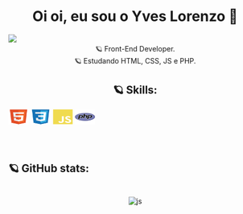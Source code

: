 <header>
 <h1> Oi oi, eu sou o Yves Lorenzo 🚀 </h1>
  <div align="left">
 <img src="https://komarev.com/ghpvc/?username=ylqgodoy&label=PROFILE+VIEWS">
 </div>
 🪐 Front-End Developer.
 <br>
 🪐 Estudando HTML, CSS, JS e PHP.
  <h2> 🪐 Skills: </h2>
 <div align="left">
   <img align="center" alt="HTML" height="30" width="40" src="https://raw.githubusercontent.com/devicons/devicon/master/icons/html5/html5-original.svg">
   <img align="center" alt="CSS" height="30" width="40" src="https://raw.githubusercontent.com/devicons/devicon/master/icons/css3/css3-original.svg">
   <img align="center" alt="Js" height="30" width="40" src="https://raw.githubusercontent.com/devicons/devicon/master/icons/javascript/javascript-plain.svg">
   <img align="center" alt="PHP" height="30" width="40" src="https://raw.githubusercontent.com/devicons/devicon/master/icons/php/php-original.svg">
 </div>
 <br>
 </header>
<main>
 <h2> 🪐 GitHub stats: </h2>
 <br>
 <div align="center">
    <img align="center" src="https://github-readme-stats.vercel.app/api/top-langs?username=ylqgodoy&locale=pt-br&hide_title=false&layout=compact&card_width=600&langs_count=12&theme=dark&hide_border=false" alt="js"/>
 </div>
</main>
